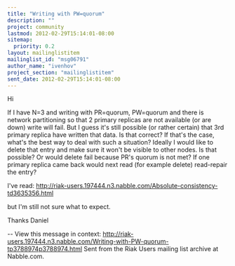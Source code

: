 ```yaml
---
title: "Writing with PW=quorum"
description: ""
project: community
lastmod: 2012-02-29T15:14:01-08:00
sitemap:
  priority: 0.2
layout: mailinglistitem
mailinglist_id: "msg06791"
author_name: "ivenhov"
project_section: "mailinglistitem"
sent_date: 2012-02-29T15:14:01-08:00
---
```



Hi

If I have N=3 and writing with PR=quorum, PW=quorum and there is network
partitioning so that 2 primary replicas are not available (or are down)
write will fail. But I guess it's still possible (or rather certain) that
3rd primary replica have written that data. Is that correct?
If that's the case, what's the best way to deal with such a situation?
Ideally I would like to delete that entry and make sure it won't be visible
to other nodes.
Is that possible? Or would delete fail because PR's quorum is not met? If
one primary replica came back would next read (for example delete)
read-repair the entry? 

I've read:
http://riak-users.197444.n3.nabble.com/Absolute-consistency-td3635356.html

but I'm still not sure what to expect.

Thanks
Daniel


--
View this message in context: 
http://riak-users.197444.n3.nabble.com/Writing-with-PW-quorum-tp3788974p3788974.html
Sent from the Riak Users mailing list archive at Nabble.com.

